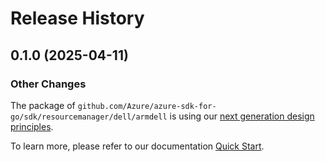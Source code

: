 # Release History

## 0.1.0 (2025-04-11)
### Other Changes

The package of `github.com/Azure/azure-sdk-for-go/sdk/resourcemanager/dell/armdell` is using our [next generation design principles](https://azure.github.io/azure-sdk/general_introduction.html).

To learn more, please refer to our documentation [Quick Start](https://aka.ms/azsdk/go/mgmt).